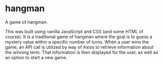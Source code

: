 # hangman
A game of hangman.

This was built using vanilla JavaScript and CSS (and some HTML of course).
It is a traditional game of hangman where the goal is to guess a mystery value within a specific number of turns.
When a user wins the game, an API call is utilized by way of Axios to retrieve information about the winning term.
That information is then displayed for the user, as well as an option to start a new game.
